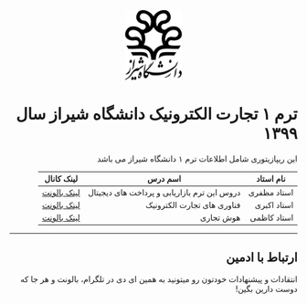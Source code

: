<div dir="rtl">

<p align="center">
  <img src="logo.png" width="100px">
</p>

# ترم ۱ تجارت الکترونیک دانشگاه شیراز سال ۱۳۹۹

این ریپازیتوری شامل اطلاعات ترم ۱ دانشگاه شیراز می باشد

<table>
  <thead><tr>
    <th>نام استاد</th>
    <th>اسم درس</th>
    <th>لینک کانال</th>
  </tr></thead>
  <tbody>
  <tr>
    <td>استاد مظفری</td>
    <td>دروس این ترم بازاریابی و پرداخت های دیجیتال</td>
    <td><a href="https://balo.me/shirazuEMarketing">لینک بالونت</a></td>
  </tr>
  <tr>
    <td>استاد اکبری</td>
    <td>فناوری های تجارت الکترونیک</td>
    <td><a href="https://balo.me/shirazuECommerceTech">لینک بالونت</a></td>
  </tr>
  <tr>
    <td>استاد کاظمی</td>
    <td>هوش تجاری</td>
    <td><a href="https://balo.me/shirazuBI">لینک بالونت</a></td>
  </tr>
  </tbody>
</table>

---

## ارتباط با ادمین

انتقادات و پیشنهادات خودتون رو میتونید به همین ای دی در تلگرام، بالونت و هر جا که دوست دارین بگین!

</div>
